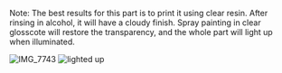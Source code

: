 Note: The best results for this part is to print it using clear resin.  After rinsing in alcohol, it will have a cloudy finish.  Spray painting in clear glosscote will restore the transparency, and the whole part will light up when illuminated.


![IMG_7743](https://github.com/user-attachments/assets/3cbd23a5-cd24-45ed-b83e-8b32fe3c20bb)
![lighted up](https://github.com/user-attachments/assets/cf61a2a5-e4b9-490e-8227-30c75be104ab)
